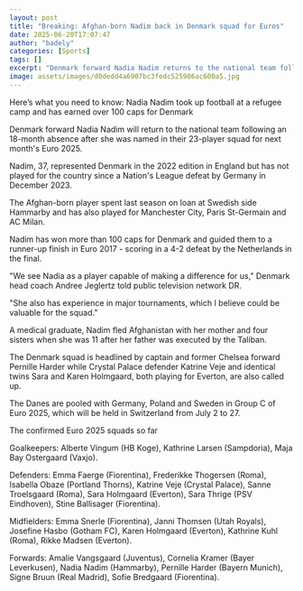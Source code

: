 ```yaml
---
layout: post
title: "Breaking: Afghan-born Nadim back in Denmark squad for Euros"
date: 2025-06-20T17:07:47
author: "badely"
categories: [Sports]
tags: []
excerpt: "Denmark forward Nadia Nadim returns to the national team following an 18-month absence as she is named in their 23-player squad for next month's Euro "
image: assets/images/d0dedd4a6907bc3fedc525906ac600a5.jpg
---
```


Here’s what you need to know: Nadia Nadim took up football at a refugee camp and has earned over 100 caps for Denmark

Denmark forward Nadia Nadim will return to the national team following an 18-month absence after she was named in their 23-player squad for next month's Euro 2025.

Nadim, 37, represented Denmark in the 2022 edition in England but has not played for the country since a Nation's League defeat by Germany in December 2023.

The Afghan-born player spent last season on loan at Swedish side Hammarby and has also played for Manchester City, Paris St-Germain and AC Milan.

Nadim has won more than 100 caps for Denmark and guided them to a runner-up finish in Euro 2017 - scoring in a 4-2 defeat by the Netherlands in the final.

"We see Nadia as a player capable of making a difference for us," Denmark head coach Andree Jeglertz told public television network DR.

"She also has experience in major tournaments, which I believe could be valuable for the squad."

A medical graduate, Nadim fled Afghanistan with her mother and four sisters when she was 11 after her father was executed by the Taliban.

The Denmark squad is headlined by captain and former Chelsea forward Pernille Harder while Crystal Palace defender Katrine Veje and identical twins Sara and Karen Holmgaard, both playing for Everton, are also called up. 

The Danes are pooled with Germany, Poland and Sweden in Group C of Euro 2025, which will be held in Switzerland from July 2 to 27.

The confirmed Euro 2025 squads so far

Goalkeepers: Alberte Vingum (HB Koge), Kathrine Larsen (Sampdoria), Maja Bay Ostergaard (Vaxjo).

Defenders: Emma Faerge (Fiorentina), Frederikke Thogersen (Roma), Isabella Obaze (Portland Thorns), Katrine Veje (Crystal Palace), Sanne Troelsgaard (Roma), Sara Holmgaard (Everton), Sara Thrige (PSV Eindhoven), Stine Ballisager (Fiorentina).

Midfielders: Emma Snerle (Fiorentina), Janni Thomsen (Utah Royals), Josefine Hasbo (Gotham FC), Karen Holmgaard (Everton), Kathrine Kuhl (Roma), Rikke Madsen (Everton).

Forwards: Amalie Vangsgaard (Juventus), Cornelia Kramer (Bayer Leverkusen), Nadia Nadim (Hammarby), Pernille Harder (Bayern Munich), Signe Bruun (Real Madrid), Sofie Bredgaard (Fiorentina).

